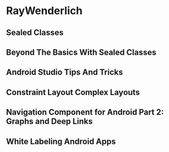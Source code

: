 # RayWenderlich

## Sealed Classes

## Beyond The Basics With Sealed Classes

## Android Studio Tips And Tricks

## Constraint Layout Complex Layouts

## Navigation Component for Android Part 2: Graphs and Deep Links

## White Labeling Android Apps
